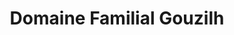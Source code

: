 ---
title: "Domaine Familial Gouzilh"
url: /saint-emilion/domaine-familial-gouzilh/
shop: charcuterie
---